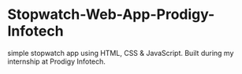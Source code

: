 # Stopwatch-Web-App-Prodigy-Infotech
simple stopwatch app using HTML, CSS &amp; JavaScript. Built during my internship at Prodigy Infotech.
